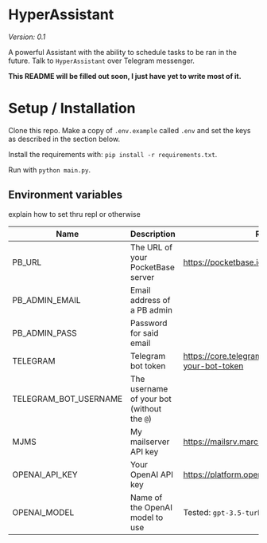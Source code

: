 # HyperAssistant

*Version: 0.1*

A powerful Assistant with the ability to schedule tasks to be ran in the future. Talk to `HyperAssistant` over Telegram messenger.

**This README will be filled out soon, I just have yet to write most of it.**

# Setup / Installation

Clone this repo. Make a copy of `.env.example` called `.env` and set the keys as described in the section below.

Install the requirements with: `pip install -r requirements.txt`.

Run with `python main.py`.

## Environment variables

explain how to set thru repl or otherwise

| Name                  | Description                                | Refer to                                                      |
|-----------------------|--------------------------------------------|---------------------------------------------------------------|
| PB_URL                | The URL of your PocketBase server          | https://pocketbase.io                                         |
| PB_ADMIN_EMAIL        | Email address of a PB admin                |                                                               |
| PB_ADMIN_PASS         | Password for said email                    |                                                               |
| TELEGRAM              | Telegram bot token                         | https://core.telegram.org/bots/tutorial#obtain-your-bot-token |
| TELEGRAM_BOT_USERNAME | The username of your bot (without the `@`) |                                                               |
| MJMS                  | My mailserver API key                      | https://mailsrv.marcusj.tech                                  |
| OPENAI_API_KEY        | Your OpenAI API key                        | https://platform.openai.com/account/api-keys                             |
| OPENAI_MODEL          | Name of the OpenAI model to use               | Tested: `gpt-3.5-turbo` or `gpt-4`                             |